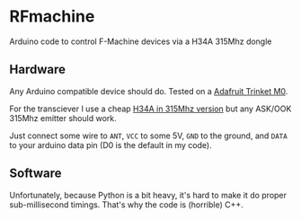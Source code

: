 # RFmachine
Arduino code to control F-Machine devices via a H34A 315Mhz dongle

## Hardware

Any Arduino compatible device should do. Tested on a [Adafruit Trinket M0](https://www.adafruit.com/product/3500).

For the transciever I use a cheap [H34A in 315Mhz version](https://de.aliexpress.com/item/4000511964218.html) but any ASK/OOK 315Mhz emitter should work.

Just connect some wire to `ANT`, `VCC` to some 5V, `GND` to the ground, and `DATA` to your arduino data pin (D0 is the default in my code).

## Software

Unfortunately, because Python is a bit heavy, it's hard to make it do proper sub-millisecond timings.
That's why the code is (horrible) C++.

